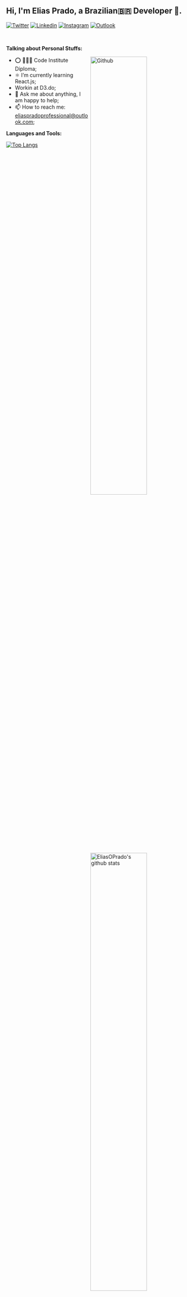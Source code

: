 <!-- Your title -->
## Hi, I'm Elias Prado, a Brazilian🇧🇷 Developer 🚀.

<!-- Your badges
You can use the website to generate badges: https://shields.io/
-->

<!-- [![Github](https://img.shields.io/badge/-Github-000?style=flat&logo=Github&logoColor=white)](https://github.com/EliasOPrado) -->
[![Twitter](https://img.shields.io/badge/-Twitter-00b8d4?style=flat&logo=Twitter&logoColor=white)](https://twitter.com/_0liver_Prad0)
[![Linkedin](https://img.shields.io/badge/-LinkedIn-blue?style=flat&logo=Linkedin&logoColor=white)](https://www.linkedin.com/in/elias-oliveira-prado-48725297/)
[![Instagram](https://img.shields.io/badge/-Instagram-c13584?style=flat&labelColor=c13584&logo=instagram&logoColor=white)](https://www.instagram.com/25mrprado25/)
[![Outlook](https://img.shields.io/badge/-Outlook-0078D4?style=flat&logo=Microsoft-Outlook&logoColor=white)](mailto:eliaspradoprofessional@outlook.com)


&nbsp;

<!-- Talking about you -->
**Talking about Personal Stuffs:**

<!-- Any image aligned to the right. Beware the width -->
<img width="55%" align="right" alt="Github" src="https://raw.githubusercontent.com/onimur/.github/master/.resources/git-header.svg" />

- ⭕ 👨🏽‍💻 Code Institute Diploma;
-  ⚛️ I’m currently learning React.js; 
- Workin at D3.do; 
- 💬 Ask me about anything, I am happy to help;
- 📫 How to reach me: eliaspradoprofessional@outlook.com;


**Languages and Tools:** 

<p>
    <img width="55%" align="right" alt="EliasOPrado's github stats" src="https://github-readme-stats.vercel.app/api?username=EliasOPrado&how_icons=true&hide_border=true" />

[![Top Langs](https://github-readme-stats.vercel.app/api/top-langs/?username=EliasOPrado&layout=compact)](https://github.com/EliasOPrado/github-readme-stats)

</p>
